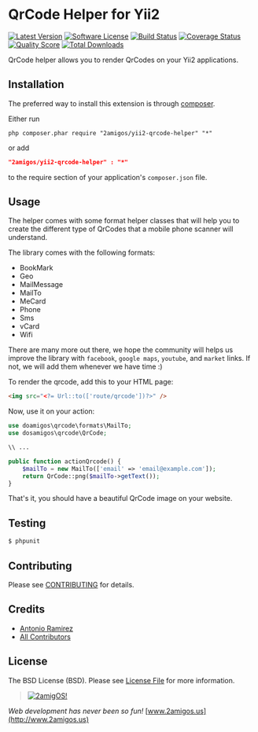 QrCode Helper for Yii2
======================

[![Latest Version](https://img.shields.io/github/tag/2amigos/yii2-qrcode-helper.svg?style=flat-square&label=release)](https://github.com/2amigos/yii2-qrcode-helper/tags)
[![Software License](https://img.shields.io/badge/license-BSD-brightgreen.svg?style=flat-square)](LICENSE.md)
[![Build Status](https://img.shields.io/travis/2amigos/yii2-qrcode-helper/master.svg?style=flat-square)](https://travis-ci.org/2amigos/yii2-qrcode-helper)
[![Coverage Status](https://img.shields.io/scrutinizer/coverage/g/2amigos/yii2-qrcode-helper.svg?style=flat-square)](https://scrutinizer-ci.com/g/2amigos/yii2-qrcode-helper/code-structure)
[![Quality Score](https://img.shields.io/scrutinizer/g/2amigos/yii2-qrcode-helper.svg?style=flat-square)](https://scrutinizer-ci.com/g/2amigos/yii2-qrcode-helper)
[![Total Downloads](https://img.shields.io/packagist/dt/2amigos/yii2-qrcode-helper.svg?style=flat-square)](https://packagist.org/packages/2amigos/yii2-qrcode-helper)


QrCode helper allows you to render QrCodes on your Yii2 applications.

Installation
------------
The preferred way to install this extension is through [composer](http://getcomposer.org/download/).

Either run

```
php composer.phar require "2amigos/yii2-qrcode-helper" "*"
```
or add

```json
"2amigos/yii2-qrcode-helper" : "*"
```

to the require section of your application's `composer.json` file.

Usage
-----

The helper comes with some format helper classes that will help you to create the different type of QrCodes that a
mobile phone scanner will understand.

The library comes with the following formats:

- BookMark
- Geo
- MailMessage
- MailTo
- MeCard
- Phone
- Sms
- vCard
- Wifi

There are many more out there, we hope the community will helps us improve the library with `facebook`, `google maps`,
`youtube`, and `market` links. If not, we will add them whenever we have time :)

To render the qrcode, add this to your HTML page:

```html
<img src="<?= Url::to(['route/qrcode'])?>" />
```

Now, use it on your action:

```php
use doamigos\qrcode\formats\MailTo;
use dosamigos\qrcode\QrCode;

\\ ...

public function actionQrcode() {
    $mailTo = new MailTo(['email' => 'email@example.com']);
    return QrCode::png($mailTo->getText());
}

```

That's it, you should have a beautiful QrCode image on your website.

## Testing

``` bash
$ phpunit
```

## Contributing

Please see [CONTRIBUTING](CONTRIBUTING.md) for details.

## Credits

- [Antonio Ramirez](https://github.com/tonydspaniard)
- [All Contributors](../../contributors)

## License

The BSD License (BSD). Please see [License File](LICENSE.md) for more information.


> [![2amigOS!](http://www.gravatar.com/avatar/55363394d72945ff7ed312556ec041e0.png)](http://www.2amigos.us)

<i>Web development has never been so fun!</i>
[www.2amigos.us](http://www.2amigos.us)